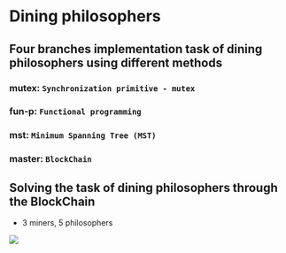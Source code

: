 # Dining philosophers

## Four branches implementation task of dining philosophers using different methods
### mutex: `Synchronization primitive - mutex`
### fun-p: `Functional programming`
### mst: `Minimum Spanning Tree (MST)`
### master: `BlockChain`

## Solving the task of dining philosophers through the BlockChain
- 3 miners, 5 philosophers
<img src="https://camo.githubusercontent.com/06ac9802f5979b6a630fae012527a41f9535acd0/68747470733a2f2f70702e757365726170692e636f6d2f633835303532382f763835303532383131322f37316338312f6c4b7838675f74366168342e6a7067"/>
